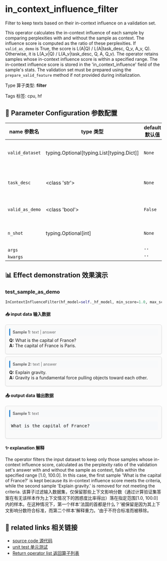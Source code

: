 # in_context_influence_filter

Filter to keep texts based on their in-context influence on a validation set.

This operator calculates the in-context influence of each sample by comparing
perplexities with and without the sample as context. The influence score is computed as
the ratio of these perplexities. If `valid_as_demo` is True, the score is L(A|Q) /
L(A|task_desc, Q_v, A_v, Q). Otherwise, it is L(A_v|Q) / L(A_v|task_desc, Q, A, Q_v).
The operator retains samples whose in-context influence score is within a specified
range. The in-context influence score is stored in the 'in_context_influence' field of
the sample's stats. The validation set must be prepared using the
`prepare_valid_feature` method if not provided during initialization.

Type 算子类型: **filter**

Tags 标签: cpu, hf

## 🔧 Parameter Configuration 参数配置
| name 参数名 | type 类型 | default 默认值 | desc 说明 |
|--------|------|--------|------|
| `valid_dataset` | typing.Optional[typing.List[typing.Dict]] | `None` | The dataset to use for validation. |
| `task_desc` | <class 'str'> | `None` | The description of the validation task. |
| `valid_as_demo` | <class 'bool'> | `False` | If true, score =  L(A|Q) / L(A|task_desc, Q_v, A_v, Q); |
| `n_shot` | typing.Optional[int] | `None` | The number of shots in validation. |
| `args` |  | `''` |  |
| `kwargs` |  | `''` |  |

## 📊 Effect demonstration 效果演示
### test_sample_as_demo
```python
InContextInfluenceFilter(hf_model=self._hf_model, min_score=1.0, max_score=100.0, query_template='{text}', response_template='{answer}', valid_as_demo=False)
```

#### 📥 input data 输入数据
<div class="sample-card" style="border:1px solid #ddd; padding:12px; margin:8px 0; border-radius:6px; background:#fafafa; box-shadow:0 1px 3px rgba(0,0,0,0.1);"><div class="sample-header" style="background:#f8f9fa; padding:4px 8px; margin-bottom:6px; border-radius:3px; font-size:0.9em; color:#666; border-left:3px solid #007acc;"><strong>Sample 1:</strong> text | answer</div><div class="qa" style="margin-bottom:6px;"><div><strong>Q:</strong> What is the capital of France?</div><div><strong>A:</strong> The capital of France is Paris.</div></div></div><div class="sample-card" style="border:1px solid #ddd; padding:12px; margin:8px 0; border-radius:6px; background:#fafafa; box-shadow:0 1px 3px rgba(0,0,0,0.1);"><div class="sample-header" style="background:#f8f9fa; padding:4px 8px; margin-bottom:6px; border-radius:3px; font-size:0.9em; color:#666; border-left:3px solid #007acc;"><strong>Sample 2:</strong> text | answer</div><div class="qa" style="margin-bottom:6px;"><div><strong>Q:</strong> Explain gravity.</div><div><strong>A:</strong> Gravity is a fundamental force pulling objects toward each other.</div></div></div>

#### 📤 output data 输出数据
<div class="sample-card" style="border:1px solid #ddd; padding:12px; margin:8px 0; border-radius:6px; background:#fafafa; box-shadow:0 1px 3px rgba(0,0,0,0.1);"><div class="sample-header" style="background:#f8f9fa; padding:4px 8px; margin-bottom:6px; border-radius:3px; font-size:0.9em; color:#666; border-left:3px solid #007acc;"><strong>Sample 1:</strong> text</div><pre style="padding:6px; background:#f6f8fa; border-radius:4px; overflow-x:auto; white-space:pre; word-wrap:normal;">What is the capital of France?</pre></div>

#### ✨ explanation 解释
The operator filters the input dataset to keep only those samples whose in-context influence score, calculated as the perplexity ratio of the validation set's answer with and without the sample as context, falls within the specified range [1.0, 100.0]. In this case, the first sample 'What is the capital of France?' is kept because its in-context influence score meets the criteria, while the second sample 'Explain gravity.' is removed for not meeting the criteria.
该算子过滤输入数据集，仅保留那些上下文影响分数（通过计算验证集答案在有无该样本作为上下文情况下的困惑度比率得出）落在指定范围[1.0, 100.0]内的样本。在这种情况下，第一个样本'法国的首都是什么？'被保留是因为其上下文影响分数符合标准，而第二个样本'解释重力。'由于不符合标准而被移除。


## 🔗 related links 相关链接
- [source code 源代码](../../../data_juicer/ops/filter/in_context_influence_filter.py)
- [unit test 单元测试](../../../tests/ops/filter/test_in_context_influence_filter.py)
- [Return operator list 返回算子列表](../../Operators.md)
